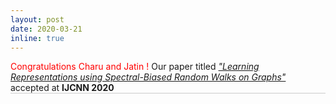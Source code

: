 ```yaml
---
layout: post
date: 2020-03-21
inline: true
---
```


<style>
    .draw_bottomline{
        border-bottom: 1px solid #ccc;
    }
    
</style>

<div class="draw_bottomline">
<span style="color:red">Congratulations Charu and Jatin !</span> Our paper titled 
<a href="https://arxiv.org/pdf/2005.09752.pdf" target="blank"><i>"Learning Representations using Spectral-Biased Random Walks on Graphs"</i></a> accepted at <b>IJCNN 2020</b>

</div>